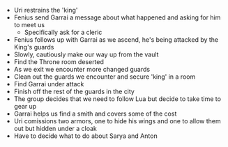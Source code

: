 <!-- TITLE: 2019 11 02 -->
<!-- SUBTITLE: A quick summary of 2019 11 02 -->

* Uri restrains the 'king'
* Fenius send Garrai a message about what happened and asking for him to meet us
	* Specifically ask for a cleric
* Fenius follows up with Garrai as we ascend, he's being attacked by the King's guards
* Slowly, cautiously make our way up from the vault
* Find the Throne room deserted
* As we exit we encounter more changed guards
* Clean out the guards we encounter and secure 'king' in a room
* Find Garrai under attack
* Finish off the rest of the guards in the city
* The group decides that we need to follow Lua but decide to take time to gear up
* Garrai helps us find a smith and covers some of the cost
* Uri comissions two armors, one to hide his wings and one to allow them out but hidden under a cloak
* Have to decide what to do about Sarya and Anton